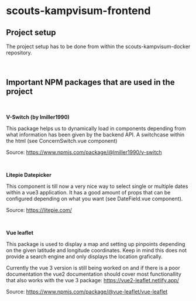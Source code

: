 # scouts-kampvisum-frontend

## Project setup

The project setup has to be done from within the scouts-kampvisum-docker repository.


<br />

## Important NPM packages that are used in the project


<br />

**V-Switch (by lmiller1990)**

This package helps us to dynamically load in components depending from what information has been given by the backend API. A switchcase within the html (see ConcernSwitch.vue component)

Source: https://www.npmjs.com/package/@lmiller1990/v-switch



<br />

**Litepie Datepicker**

This component is till now a very nice way to select single or multiple dates within a vue3 application. It has a good amount of props that can be configured depending on what you want (see DateField.vue component).

Source: https://litepie.com/



<br />

**Vue leaflet**

This package is used to display a map and setting up pinpoints depending on the given latitude and longitude coordinates. Keep in mind this does not provide a search engine and only displays the location grafically. 

Currently the vue 3 version is still being worked on and if there is a poor documentation the vue2 documentation should cover most functionallity that also works with the vue 3 package: https://vue2-leaflet.netlify.app/

Source: https://www.npmjs.com/package/@vue-leaflet/vue-leaflet
